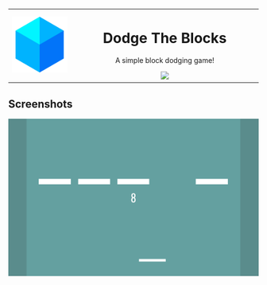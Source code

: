 <table>
  <tr>
    <td align="center" width="25%">
      <img src="./.github/icon.png">
    </td>
    <td align="center" width="75%">

# Dodge The Blocks

A simple block dodging game!

<a href="https://play.google.com/store/apps/details?id=com.aprodots.dodgetheblock&pcampaignid=pcampaignidMKT-Other-global-all-co-prtnr-py-PartBadge-Mar2515-1">
  <img src="https://play.google.com/intl/en_us/badges/static/images/badges/en_badge_web_generic.png" width="30%">
</a>

  </tr>
</table>

## Screenshots

![](./.github/screenshots/0.png)
